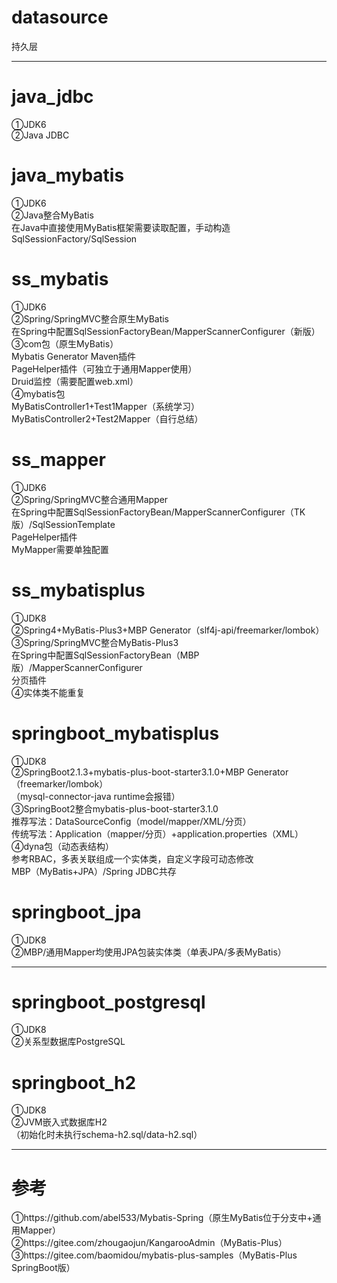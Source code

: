 # datasource
持久层<br>

************************************************************************************************************************

# java_jdbc
①JDK6<br>
②Java JDBC<br>

# java_mybatis
①JDK6<br>
②Java整合MyBatis<br>
在Java中直接使用MyBatis框架需要读取配置，手动构造SqlSessionFactory/SqlSession<br>

# ss_mybatis
①JDK6<br>
②Spring/SpringMVC整合原生MyBatis<br>
在Spring中配置SqlSessionFactoryBean/MapperScannerConfigurer（新版）<br>
③com包（原生MyBatis）<br>
Mybatis Generator Maven插件<br>
PageHelper插件（可独立于通用Mapper使用）<br>
Druid监控（需要配置web.xml）<br>
④mybatis包<br>
MyBatisController1+Test1Mapper（系统学习）<br>
MyBatisController2+Test2Mapper（自行总结）<br>

# ss_mapper
①JDK6<br>
②Spring/SpringMVC整合通用Mapper<br>
在Spring中配置SqlSessionFactoryBean/MapperScannerConfigurer（TK版）/SqlSessionTemplate<br>
PageHelper插件<br>
MyMapper需要单独配置<br>

# ss_mybatisplus
①JDK8<br>
②Spring4+MyBatis-Plus3+MBP Generator（slf4j-api/freemarker/lombok）<br>
③Spring/SpringMVC整合MyBatis-Plus3<br>
在Spring中配置SqlSessionFactoryBean（MBP版）/MapperScannerConfigurer<br>
分页插件<br>
④实体类不能重复<br>

# springboot_mybatisplus
①JDK8<br>
②SpringBoot2.1.3+mybatis-plus-boot-starter3.1.0+MBP Generator（freemarker/lombok）<br>
（mysql-connector-java runtime会报错）<br>
③SpringBoot2整合mybatis-plus-boot-starter3.1.0<br>
推荐写法：DataSourceConfig（model/mapper/XML/分页）<br>
传统写法：Application（mapper/分页）+application.properties（XML）<br>
④dyna包（动态表结构）<br>
参考RBAC，多表关联组成一个实体类，自定义字段可动态修改<br>
MBP（MyBatis+JPA）/Spring JDBC共存<br>

# springboot_jpa
①JDK8<br>
②MBP/通用Mapper均使用JPA包装实体类（单表JPA/多表MyBatis）<br>

************************************************************************************************************************

# springboot_postgresql
①JDK8<br>
②关系型数据库PostgreSQL<br>

# springboot_h2
①JDK8<br>
②JVM嵌入式数据库H2<br>
（初始化时未执行schema-h2.sql/data-h2.sql）<br>

************************************************************************************************************************

# 参考
①https://github.com/abel533/Mybatis-Spring（原生MyBatis位于分支中+通用Mapper）<br>
②https://gitee.com/zhougaojun/KangarooAdmin（MyBatis-Plus）<br>
③https://gitee.com/baomidou/mybatis-plus-samples（MyBatis-Plus SpringBoot版）<br>